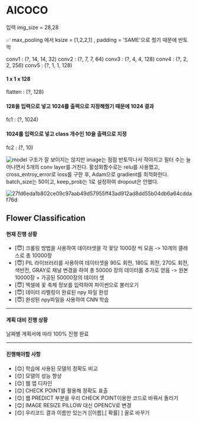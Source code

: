 AICOCO
======

입력 img_size = 28,28

:white_check_mark: max_pooling 에서 ksize = [1,2,2,1] , padding = 'SAME'으로 줬기 때문에 반토막

conv1 :  (?, 14, 14, 32)
conv2 :  (?, 7, 7, 64)
conv3 :  (?, 4, 4, 128)
conv4 :  (?, 2, 2, 256)
conv5 :  (?, 1, 1, 128)

#### 1 x 1 x 128
flatten :  (?, 128)
#### 128을 입력으로 넣고 1024를 출력으로 지정해줬기 때문에 1024 결과
fc1 :  (?, 1024)   
#### 1024를 입력으로 넣고 class 개수인 10을 출력으로 지정
fc2 :  (?, 10)             
 
![model](https://user-images.githubusercontent.com/48427281/89166949-bf176600-d5b5-11ea-8d84-4743b805b46d.JPG)
구조가 잘 보이지는 않지만 image는 점점 반토막나서 작아지고 필터 수는 늘어나면서 5개의 conv layer를 거친다.
활성화함수로는 relu를 사용했고, cross_entroy_error로 loss를 구한 후, Adam으로 gradient를 최적화한다.
batch_size는 50이고, keep_prob는 1로 설정하여 dropout은 안했다.

![27fd6eda1b802ce09c97aab49d57955ff43ad912ad8dd55b04db6a64cddaf76d](https://user-images.githubusercontent.com/44748142/58758502-faa04580-8556-11e9-9bdf-fe82be954acf.gif)

Flower Classification
---------------------


#### 현재 진행 상황

- [:innocent:] 크롤링 방법을 사용하여 데이터셋을 각 꽃당 1000장 씩 모음 -> 10개의 클래스로 총 10000장
- [:innocent:] PIL 라이브러리를 사용하여 데이터셋을 90도 회전, 180도 회전, 270도 회전, 색반전, GRAY로 채널 변경을 하여 총 50000 장의 데이터를 추가로 얻음 -> 원본 10000장 + 가공된 50000장의 데이터 셋
- [:innocent:] 엑셀에 꽃 축제 정보를 입력하여 파이썬으로 불러오기 
- [:innocent:] 데이터 라벨링이 완료된 npy 파일 완성 
- [:innocent:] 완성된 npy파일을 사용하여 CNN 학습

---------------------------------------------------------------------------------------------

#### 계획 대비 진행 상황

날짜별 계획서에 따라 100% 진행 완료

---------------------------------------------------------------------------------------------

#### 진행해야할 사항

- [:blush:] 학습에 사용된 모델의 정확도 비교
- [:blush:] 모델의 성능 향상
- [:blush:] 웹 앱 디자인
- [:blush:] CHECK POINT를 활용해 정확도 표출
- [:blush:] 웹 PREDICT 부분을 우리 CHECK POINT이용한 코드로 바꿔서 돌리기
- [:blush:] IMAGE RESIZE PILLOW 대신 OPENCV로 변경
- [:blush:] 우리코드 결과 이름만 있는거 [[이름],[ 확률] ] 꼴로 바꾸기
